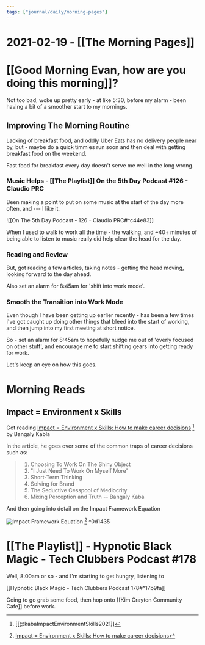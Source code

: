 ```yaml
---
tags: ["journal/daily/morning-pages"]
---
```


# 2021-02-19 - [[The Morning Pages]]

# [[Good Morning Evan, how are you doing this morning]]?

Not too bad, woke up pretty early - at like 5:30, before my alarm - been having a bit of a smoother start to my mornings.

## Improving The Morning Routine 

Lacking of breakfast food, and oddly Uber Eats has no delivery people near by, but - maybe do a quick timmies run soon and then deal with getting breakfast food on the weekend. 

Fast food for breakfast every day doesn't serve me well in the long wrong.

### Music Helps - [[The Playlist]] On the 5th Day Podcast #126 - Claudio PRC

Been making a point to put on some music at the start of the day more often, and --- I like it.

![[On The 5th Day Podcast - 126 - Claudio PRC#^c44e83]]

When I used to walk to work all the time - the walking, and ~40+ minutes of being able to listen to music really did help clear the head for the day. 

### Reading and Review

But, got reading a few articles, taking notes - getting the head moving, looking forward to the day ahead.

Also set an alarm for 8:45am for 'shift into work mode'.

### Smooth the Transition into Work Mode 

Even though I have been getting up earlier recently - has been a few times I've got caught up doing other things that bleed into the start of working, and then jump into my first meeting at short notice.

So - set an alarm for 8:45am to hopefully nudge me out of 'overly focused on other stuff', and encourage me to start shifting gears into getting ready for work.

Let's keep an eye on how this goes. 

# Morning Reads

## Impact = Environment x Skills 

Got reading  [Impact = Environment x Skills: How to make career decisions](https://www.reforge.com/blog/how-to-make-career-decisions) [^bk] by Bangaly Kabla 

[^bk]: [[@kabaImpactEnvironmentSkills2021]]

In the article, he goes over some of the common traps of career decisions such as:

> 1. Choosing To Work On The Shiny Object
> 2. "I Just Need To Work On Myself More"
> 3. Short-Term Thinking
> 4. Solving for Brand
> 5. The Seductive Cesspool of Mediocrity 
> 6. Mixing Perception and Truth
> -- Bangaly Kaba

And then going into detail on the Impact Framework Equation

![Impact Framework Equation](https://images.squarespace-cdn.com/content/v1/56f152a22fe131e76648aba3/1613492434373-3MH795MEXRG9Q2TQLEKA/ke17ZwdGBToddI8pDm48kPTrHXgsMrSIMwe6YW3w1AZ7gQa3H78H3Y0txjaiv_0fDoOvxcdMmMKkDsyUqMSsMWxHk725yiiHCCLfrh8O1z4YTzHvnKhyp6Da-NYroOW3ZGjoBKy3azqku80C789l0p52bY8kZn6Mpkp9xtPUVLhvLurswpbKwwoDWqBh58NLxQZMhB36LmtxTXHHtLwR3w/Impact+Environment+Skills.png?format=700w) [^bk2] ^0d1435

[^bk2]: [Impact = Environment x Skills: How to make career decisions](https://www.reforge.com/blog/how-to-make-career-decisions)

# [[The Playlist]] - Hypnotic Black Magic - Tech Clubbers Podcast #178

Well, 8:00am or so - and I'm starting to get hungry, listening to 

[[Hypnotic Black Magic - Tech Clubbers Podcast 178#^17b9fa]]

Going to go grab some food, then hop onto [[Kim Crayton Community Cafe]] before work.

